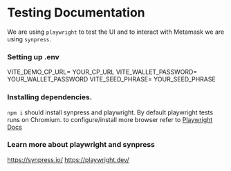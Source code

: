 # Testing Documentation  

We are using `playwright` to test the UI and to interact with Metamask we are using `synpress`.

### Setting up .env  
VITE_DEMO_CP_URL= YOUR_CP_URL
VITE_WALLET_PASSWORD= YOUR_WALLET_PASSWORD
VITE_SEED_PHRASE= YOUR_SEED_PHRASE

### Installing dependencies.  

`npm i` should install synpress and playwright.
By default playwright tests runs on Chromium.
to configure/install more browser refer to [Playwright Docs](https://playwright.dev/docs/browsers)

### Learn more about playwright and synpress
https://synpress.io/
https://playwright.dev/
